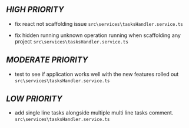 ## ***HIGH PRIORITY***

+ fix react not scaffolding issue   `src\services\tasksHandler.service.ts`

+ fix hidden running unknown operation running when scaffolding any project   `src\services\tasksHandler.service.ts`

## ***MODERATE PRIORITY***

+ test to see if application works well with the new features rolled out   `src\services\tasksHandler.service.ts`

## ***LOW PRIORITY***

+ add single line tasks alongside multiple multi line tasks comment.   `src\services\tasksHandler.service.ts`

